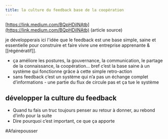 ```yaml
---
title: la culture du feedback base de la coopération
---
```


[https://link.medium.com/BQpHDilNAtb](https://link.medium.com/BQpHDilNAtb) (article source)

je développerais ici l'idée que le feedback est une base simple, saine et essentielle pour construire et faire vivre une entreprise apprenante & [[régénératif]].

- ça améliore les postures, la gouvernance, la communication, le partage de la connaissance, la coopération… bref c’est la base saine à un système qui fonctionne grâce à cette simple retro-action
- sans feedback c’est un système qui n’a pas un échange complet d’informations - une partie du flux de circule pas et ça tue le système

## développer la culture du feedback

- Quand tu fais un truc toujours penser au retour à donner, au rebond d’info pour la suite
- Dire pourquoi c’est important, ce que ça apporte

#Afairepousser 